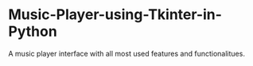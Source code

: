 # Music-Player-using-Tkinter-in-Python
A music player interface with all most used features and functionalitues.
